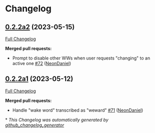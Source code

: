 # Changelog

## [0.2.2a2](https://github.com/NeonGeckoCom/skill-device_controls/tree/0.2.2a2) (2023-05-15)

[Full Changelog](https://github.com/NeonGeckoCom/skill-device_controls/compare/0.2.2a1...0.2.2a2)

**Merged pull requests:**

- Prompt to disable other WWs when user requests "changing" to an active one [\#72](https://github.com/NeonGeckoCom/skill-device_controls/pull/72) ([NeonDaniel](https://github.com/NeonDaniel))

## [0.2.2a1](https://github.com/NeonGeckoCom/skill-device_controls/tree/0.2.2a1) (2023-05-12)

[Full Changelog](https://github.com/NeonGeckoCom/skill-device_controls/compare/0.2.1...0.2.2a1)

**Merged pull requests:**

- Handle "wake word" transcribed as "weward" [\#71](https://github.com/NeonGeckoCom/skill-device_controls/pull/71) ([NeonDaniel](https://github.com/NeonDaniel))



\* *This Changelog was automatically generated by [github_changelog_generator](https://github.com/github-changelog-generator/github-changelog-generator)*
